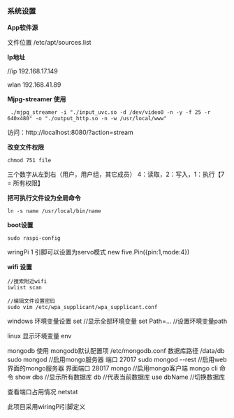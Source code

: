 ### 系统设置

**App软件源**

文件位置    /etc/apt/sources.list

**Ip地址**

//ip   192.168.17.149

wlan  192.168.41.89

**Mjpg-streamer  使用**

```shell
 ./mjpg_streamer -i "./input_uvc.so -d /dev/video0 -n -y -f 25 -r 640x480" -o "./output_http.so -n -w /usr/local/www"
```

访问：http://localhost:8080/?action=stream



**改变文件权限**

```shell 
chmod 751 file 
```

三个数字从左到右（用户，用户组，其它成员） 4：读取，2：写入，1：执行【7 = 所有权限】



**把可执行文件设为全局命令**

```shell
ln -s name /usr/local/bin/name
```


**boot设置**

```shell
sudo raspi-config
```



wringPi  1  引脚可以设置为servo模式
new five.Pin({pin:1,mode:4})

**wifi 设置**

```shell
//搜索附近wifi
iwlist scan    

//编辑文件设置密码
sudo vim /etc/wpa_supplicant/wpa_supplicant.conf   
```



windows 环境变量设置
set    //显示全部环境变量
set Path=...  //设置环境变量path

linux 显示环境变量
env



mongodb 使用
mongodb默认配置项  /etc/mongodb.conf
数据库路径  /data/db
sudo mongod         //启用mongo服务器              端口      27017
sudo mongod --rest    //启用web界面的mongo服务器   界面端口  28017
mongo               //启用mongo客户端
mongo cli 命令
show dbs          //显示所有数据库
db                //代表当前数据库
use dbName       //切换数据库

查看端口占用情况
netstat











此项目采用wiringPi引脚定义
